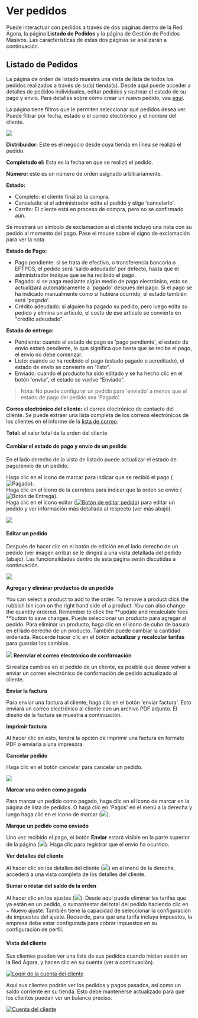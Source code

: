 # Ver pedidos

Puede interactuar con pedidos a través de dos páginas dentro de la Red Ágora, la página **Listado de Pedidos** y la página de Gestión de Pedidos Masivos. Las características de estas dos páginas se analizarán a continuación.

## Listado de Pedidos

La página de orden de listado muestra una vista de lista de todos los pedidos realizados a través de su(s) tienda(s). Desde aquí puede acceder a detalles de pedidos individuales, editar pedidos y rastrear el estado de su pago y envío. Para detalles sobre cómo crear un nuevo pedido, vea [aquí](/create-an-order.md).

La página tiene filtros que le permiten seleccionar qué pedidos desea ver. Puede filtrar por fecha, estado o el correo electrónico y el nombre del cliente.

![](/assets/listado_pedidos.JPG)

**Distribuidor:** Este es el negocio desde cuya tienda en línea se realizó el pedido.

**Completado el:** Esta es la fecha en que se realizó el pedido.

**Número:** este es un número de orden asignado arbitrariamente.

**Estado:**

* Completo: el cliente finalizó la compra.
* Cancelado: si el administrador edita el pedido y elige 'cancelarlo'.
* Carrito: El cliente está en proceso de compra, pero no se confirmado aún.

Se mostrará un símbolo de exclamación si el cliente incluyó una nota con su pedido al momento del pago. Pase el mouse sobre el signo de exclamación para ver la nota.

**Estado de Pago:**

* Pago pendiente: si se trata de efectivo, o transferencia bancaria o EFTPOS, el pedido será 'saldo adeudado' por defecto, hasta que el administrador indique que se ha recibido el pago.
* Pagado: si se paga mediante algún medio de pago electrónico, esto se actualizará automáticamente a 'pagado' después del pago. Si el pago se ha indicado manualmente como si hubiera ocurrido, el estado también será 'pagado'.
* Crédito adeudado: si alguien ha pagado su pedido, pero luego edita su pedido y elimina un artículo, el costo de ese artículo se convierte en "crédito adeudado".

**Estado de entrega:**

* Pendiente: cuando el estado de pago es 'pago pendiente', el estado de envío estará pendiente, lo que significa que hasta que se reciba el pago, el envío no debe comenzar.
* Listo: cuando se ha recibido el pago (estado pagado o acreditado), el estado de envío se convierte en "listo".
* Enviado: cuando el producto ha sido editado y se ha hecho clic en el botón 'enviar', el estado se vuelve "Enviado".

> Nota: No puede configurar un pedido para 'enviado' a menos que el estado de pago del pedido sea 'Pagado'.

**Correo electrónico del cliente:** el correo electrónico de contacto del cliente. Se puede extraer una lista completa de los correos electrónicos de los clientes en el informe de la [lista de correo](/reports.md).

**Total:** el valor total de la orden del cliente

#### Cambiar el estado de pago y envío de un pedido

En el lado derecho de la vista de listado puede actualizar el estado de pago/envío de un pedido.

Haga clic en el ícono de marcar para indicar que se recibió el pago \(![](https://openfoodnetwork.org/wp-content/uploads/2015/05/Tick.png "Pagado")\).  
Haga clic en el ícono de la carretera para indicar que la orden se envió \(![](https://openfoodnetwork.org/wp-content/uploads/2015/05/Shipped.png "Botón de Entrega")\).  
Haga clic en el ícono editar \([![](https://openfoodnetwork.org/wp-content/uploads/2015/05/Edit-order.png "Botón de editar pedido")](https://openfoodnetwork.org/wp-content/uploads/2015/05/Edit-order.png)\) para editar un pedido y ver información más detallada al respecto (ver más abajo).

![](/assets/opciones_pedidos.JPG)

#### Editar un pedido

Después de hacer clic en el botón de edición en el lado derecho de un pedido (ver imagen arriba) se le dirigirá a una vista detallada del pedido (abajo). Las funcionalidades dentro de esta página serán discutidas a continuación.

![](/assets/editar_pedido.JPG)

**Agregar y eliminar productos de un pedido**

You can select a product to add to the order. To remove a product click the rubbish bin icon on the right hand side of a product. You can also change the quantity ordered. Remember to click the **update and recalculate fees **button to save changes.
Puede seleccionar un producto para agregar al pedido. Para eliminar un producto, haga clic en el icono de cubo de basura en el lado derecho de un producto. También puede cambiar la cantidad ordenada. Recuerde hacer clic en el botón **actualizar y recalcular tarifas** para guardar los cambios.

![](/assets/desplegable_pedidos.JPG)
**Reenviar el correo electrónico de confirmación**

Si realiza cambios en el pedido de un cliente, es posible que desee volver a enviar un correo electrónico de confirmación de pedido actualizado al cliente.

**Enviar la factura**

Para enviar una factura al cliente, haga clic en el botón 'enviar factura'. Esto enviará un correo electrónico al cliente con un archivo PDF adjunto. El diseño de la factura se muestra a continuación.

**Imprimir factura**

Al hacer clic en esto, tendrá la opción de imprimir una factura en formato PDF o enviarla a una impresora.

**Cancelar pedido**

Haga clic en el botón cancelar para cancelar un pedido.

![](/assets/factura.JPG)

**Marcar una orden como pagada**

Para marcar un pedido como pagado, haga clic en el ícono de marcar en la página de lista de pedidos. O haga clic en 'Pagos' en el menú a la derecha y luego haga clic en el ícono de marcar
 \(![](/assets/pedido_pagado.JPG)).

**Marque un pedido como enviado**

Una vez recibido el pago, el botón **Enviar** estará visible en la parte superior de la página \(![](/assets/pedido_enviado.JPG)). Haga clic para registrar que el envío ha ocurrido.

**Ver detalles del cliente**

Al hacer clic en los detalles del cliente \(![](/assets/boton_detalles_cliente.JPG)) en el menú de la derecha, accederá a una vista completa de los detalles del cliente.

**Sumar o restar del saldo de la orden**

Al hacer clic en los ajustes \(![](/assets/boton_ajustes.JPG)). Desde aquí puede eliminar las tarifas que ya están en un pedido, o sumar/restar del total del pedido haciendo clic en + Nuevo ajuste. También tiene la capacidad de seleccionar la configuración de impuestos del ajuste. Recuerde, para que una tarifa incluya impuestos, la empresa debe estar configurada para cobrar impuestos en su configuración de perfil.

#### Vista del cliente

Sus clientes pueden ver una lista de sus pedidos cuando inician sesión en la Red Ágora, y hacen clic en su cuenta (ver a continuación).

[![](https://openfoodnetwork.org/wp-content/uploads/2015/05/Account-login.png "Login de la cuenta del cliente")](https://openfoodnetwork.org/wp-content/uploads/2015/05/Account-login.png)

Aquí sus clientes podrán ver los pedidos y pagos pasados, así como un saldo corriente en su tienda. Esto debe mantenerse actualizado para que los clientes puedan ver un balance preciso.

[![](https://openfoodnetwork.org/wp-content/uploads/2015/05/Orders.png "Cuenta del cliente")](https://openfoodnetwork.org/wp-content/uploads/2015/05/Orders.png)


